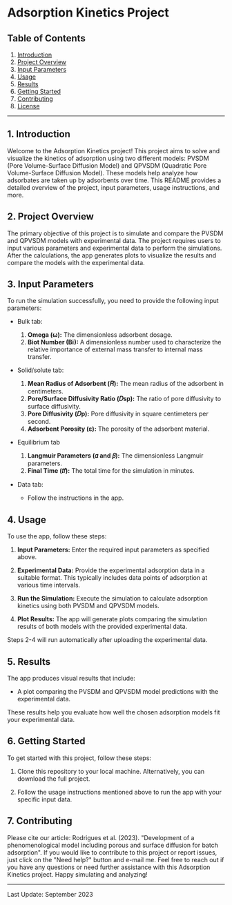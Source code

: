 # Adsorption Kinetics Project

## Table of Contents
1. [Introduction](#introduction)
2. [Project Overview](#project-overview)
3. [Input Parameters](#input-parameters)
4. [Usage](#usage)
5. [Results](#results)
6. [Getting Started](#getting-started)
7. [Contributing](#contributing)
8. [License](#license)

---

## 1. Introduction<a name="introduction"></a>

Welcome to the Adsorption Kinetics project! This project aims to solve and visualize the kinetics of adsorption using two different models: PVSDM (Pore Volume-Surface Diffusion Model) and QPVSDM (Quadratic Pore Volume-Surface Diffusion Model). These models help analyze how adsorbates are taken up by adsorbents over time. This README provides a detailed overview of the project, input parameters, usage instructions, and more.

## 2. Project Overview<a name="project-overview"></a>

The primary objective of this project is to simulate and compare the PVSDM and QPVSDM models with experimental data. The project requires users to input various parameters and experimental data to perform the simulations. After the calculations, the app generates plots to visualize the results and compare the models with the experimental data.

## 3. Input Parameters<a name="input-parameters"></a>

To run the simulation successfully, you need to provide the following input parameters:

- Bulk tab:
  1. **Omega (ω):** The dimensionless adsorbent dosage.
  2. **Biot Number (Bi):** A dimensionless number used to characterize the relative importance of external mass transfer to internal mass transfer.

- Solid/solute tab:
  1.  **Mean Radius of Adsorbent (𝑅):** The mean radius of the adsorbent in centimeters.
  2.  **Pore/Surface Diffusivity Ratio (𝐷sp):** The ratio of pore diffusivity to surface diffusivity.
  3.  **Pore Diffusivity (𝐷p):** Pore diffusivity in square centimeters per second.
  4.  **Adsorbent Porosity (ε):** The porosity of the adsorbent material.

- Equilibrium tab
  1. **Langmuir Parameters (𝛼 and 𝛽):** The dimensionless Langmuir parameters.
  2. **Final Time (𝑡𝑓):** The total time for the simulation in minutes.

- Data tab:
  - Follow the instructions in the app.

## 4. Usage<a name="usage"></a>

To use the app, follow these steps:

1. **Input Parameters:** Enter the required input parameters as specified above.

2. **Experimental Data:** Provide the experimental adsorption data in a suitable format. This typically includes data points of adsorption at various time intervals.

3. **Run the Simulation:** Execute the simulation to calculate adsorption kinetics using both PVSDM and QPVSDM models.

4. **Plot Results:** The app will generate plots comparing the simulation results of both models with the provided experimental data.

Steps 2-4 will run automatically after uploading the experimental data.

## 5. Results<a name="results"></a>

The app produces visual results that include:

- A plot comparing the PVSDM and QPVSDM model predictions with the experimental data.

These results help you evaluate how well the chosen adsorption models fit your experimental data.

## 6. Getting Started<a name="getting-started"></a>

To get started with this project, follow these steps:

1. Clone this repository to your local machine. Alternatively, you can download the full project.

2. Follow the usage instructions mentioned above to run the app with your specific input data.

## 7. Contributing<a name="contributing"></a>

Please cite our article: Rodrigues et al. (2023). "Development of a phenomenological model including porous and surface diffusion for batch adsorption". 
If you would like to contribute to this project or report issues, just click on the "Need help?" button and e-mail me. 
Feel free to reach out if you have any questions or need further assistance with this Adsorption Kinetics project. Happy simulating and analyzing!

---
Last Update: September 2023
